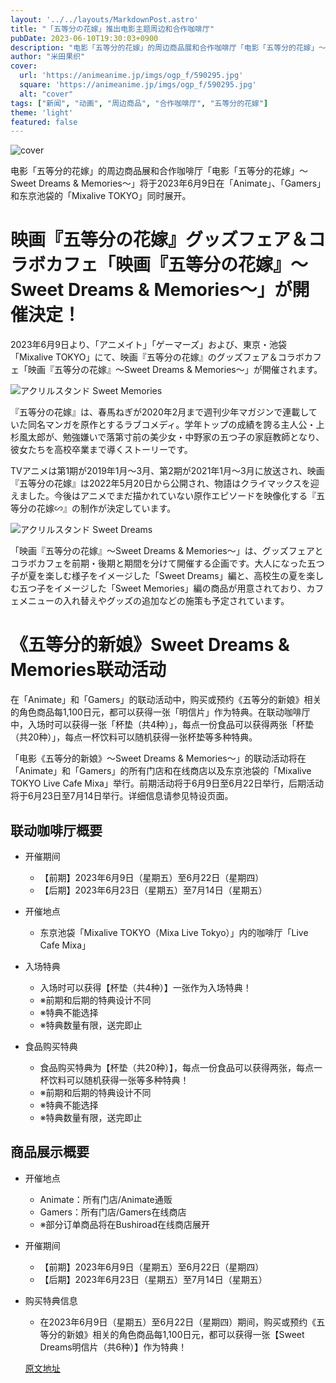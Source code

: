 ```yaml
---
layout: '../../layouts/MarkdownPost.astro'
title: "「五等分の花嫁」推出电影主题周边和合作咖啡厅"
pubDate: 2023-06-10T19:30:03+0900
description: "电影「五等分的花嫁」的周边商品展和合作咖啡厅「电影「五等分的花嫁」～Sweet Dreams & Memories～」将于2023年6月9日在「Animate」、「Gamers」和东京池袋的「Mixalive TOKYO」同时展开。"
author: "米田果织"
cover:
  url: 'https://animeanime.jp/imgs/ogp_f/590295.jpg'
  square: 'https://animeanime.jp/imgs/ogp_f/590295.jpg'
  alt: "cover"
tags: ["新闻", "动画", "周边商品", "合作咖啡厅", "五等分的花嫁"]
theme: 'light'
featured: false
---
```


![cover](https://animeanime.jp/imgs/ogp_f/590295.jpg)

电影「五等分的花嫁」的周边商品展和合作咖啡厅「电影「五等分的花嫁」～Sweet Dreams & Memories～」将于2023年6月9日在「Animate」、「Gamers」和东京池袋的「Mixalive TOKYO」同时展开。

# 映画『五等分の花嫁』グッズフェア＆コラボカフェ「映画『五等分の花嫁』～Sweet Dreams & Memories～」が開催決定！

2023年6月9日より、「アニメイト」「ゲーマーズ」および、東京・池袋「Mixalive TOKYO」にて、映画『五等分の花嫁』のグッズフェア＆コラボカフェ「映画『五等分の花嫁』～Sweet Dreams & Memories～」が開催されます。

![アクリルスタンド Sweet Memories](https://animeanime.jp/imgs/zoom/590296.jpg)

『五等分の花嫁』は、春馬ねぎが2020年2月まで週刊少年マガジンで連載していた同名マンガを原作とするラブコメディ。学年トップの成績を誇る主人公・上杉風太郎が、勉強嫌いで落第寸前の美少女・中野家の五つ子の家庭教師となり、彼女たちを高校卒業まで導くストーリーです。

TVアニメは第1期が2019年1月～3月、第2期が2021年1月～3月に放送され、映画『五等分の花嫁』は2022年5月20日から公開され、物語はクライマックスを迎えました。今後はアニメでまだ描かれていない原作エピソードを映像化する『五等分の花嫁∽』の制作が決定しています。

![アクリルスタンド Sweet Dreams](https://animeanime.jp/imgs/zoom/590300.jpg)

「映画『五等分の花嫁』～Sweet Dreams & Memories～」は、グッズフェアとコラボカフェを前期・後期と期間を分けて開催する企画です。大人になった五つ子が夏を楽しむ様子をイメージした「Sweet Dreams」編と、高校生の夏を楽しむ五つ子をイメージした「Sweet Memories」編の商品が用意されており、カフェメニューの入れ替えやグッズの追加などの施策も予定されています。
# 《五等分的新娘》Sweet Dreams & Memories联动活动

在「Animate」和「Gamers」的联动活动中，购买或预约《五等分的新娘》相关的角色商品每1,100日元，都可以获得一张「明信片」作为特典。在联动咖啡厅中，入场时可以获得一张「杯垫（共4种）」，每点一份食品可以获得两张「杯垫（共20种）」，每点一杯饮料可以随机获得一张杯垫等多种特典。

「电影《五等分的新娘》～Sweet Dreams & Memories～」的联动活动将在「Animate」和「Gamers」的所有门店和在线商店以及东京池袋的「Mixalive TOKYO Live Cafe Mixa」举行。前期活动将于6月9日至6月22日举行，后期活动将于6月23日至7月14日举行。详细信息请参见特设页面。

## 联动咖啡厅概要

- 开催期间
  - 【前期】2023年6月9日（星期五）至6月22日（星期四）
  - 【后期】2023年6月23日（星期五）至7月14日（星期五）

- 开催地点
  - 东京池袋「Mixalive TOKYO（Mixa Live Tokyo）」内的咖啡厅「Live Cafe Mixa」

- 入场特典
  - 入场时可以获得【杯垫（共4种）】一张作为入场特典！
  - ※前期和后期的特典设计不同
  - ※特典不能选择
  - ※特典数量有限，送完即止

- 食品购买特典
  - 食品购买特典为【杯垫（共20种）】，每点一份食品可以获得两张，每点一杯饮料可以随机获得一张等多种特典！
  - ※前期和后期的特典设计不同
  - ※特典不能选择
  - ※特典数量有限，送完即止

## 商品展示概要

- 开催地点
  - Animate：所有门店/Animate通贩
  - Gamers：所有门店/Gamers在线商店
  - ※部分订单商品将在Bushiroad在线商店展开

- 开催期间
  - 【前期】2023年6月9日（星期五）至6月22日（星期四）
  - 【后期】2023年6月23日（星期五）至7月14日（星期五）

- 购买特典信息
  - 在2023年6月9日（星期五）至6月22日（星期四）期间，购买或预约《五等分的新娘》相关的角色商品每1,100日元，都可以获得一张【Sweet Dreams明信片（共6种）】作为特典！

  [原文地址](https://animeanime.jp/article/2023/06/10/77856.html)